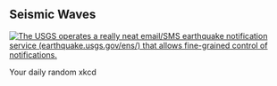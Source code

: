 ## Seismic Waves
[![The USGS operates a really neat email/SMS earthquake notification service (earthquake.usgs.gov/ens/) that allows fine-grained control of notifications.](https://imgs.xkcd.com/comics/seismic_waves.png)](https://xkcd.com/723/ "The USGS operates a really neat email/SMS earthquake notification service (earthquake.usgs.gov/ens/) that allows fine-grained control of notifications.")

Your daily random xkcd
